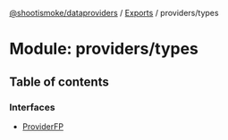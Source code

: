 [@shootismoke/dataproviders](../README.md) / [Exports](../modules.md) / providers/types

# Module: providers/types

## Table of contents

### Interfaces

- [ProviderFP](../interfaces/providers_types.providerfp.md)
